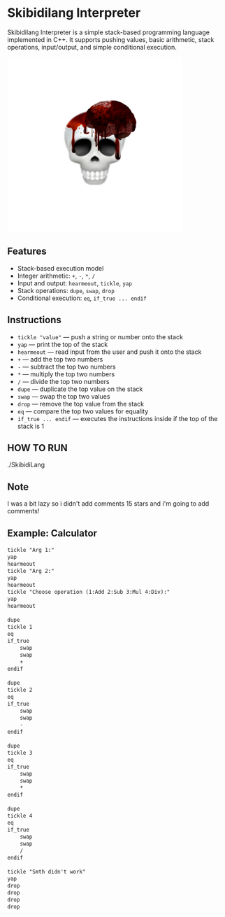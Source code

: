 # Skibidilang Interpreter

Skibidilang Interpreter is a simple stack-based programming language implemented in C++. It supports pushing values, basic arithmetic, stack operations, input/output, and simple conditional execution.

![plot](./res/skibidiicon.png)

## Features

- Stack-based execution model
- Integer arithmetic: `+`, `-`, `*`, `/`
- Input and output: `hearmeout`, `tickle`, `yap`
- Stack operations: `dupe`, `swap`, `drop`
- Conditional execution: `eq`, `if_true ... endif`

## Instructions

- `tickle "value"` — push a string or number onto the stack  
- `yap` — print the top of the stack  
- `hearmeout` — read input from the user and push it onto the stack  
- `+` — add the top two numbers  
- `-` — subtract the top two numbers  
- `*` — multiply the top two numbers  
- `/` — divide the top two numbers  
- `dupe` — duplicate the top value on the stack  
- `swap` — swap the top two values  
- `drop` — remove the top value from the stack  
- `eq` — compare the top two values for equality  
- `if_true ... endif` — executes the instructions inside if the top of the stack is 1


 ## HOW TO RUN
 ./SkibidiLang <program>

 ## Note
 I was a bit lazy so i didn't add comments 15 stars and i'm going to add comments!

## Example: Calculator

```text
tickle "Arg 1:"
yap
hearmeout
tickle "Arg 2:"
yap
hearmeout
tickle "Choose operation (1:Add 2:Sub 3:Mul 4:Div):"
yap
hearmeout

dupe
tickle 1
eq
if_true
    swap
    swap
    +
endif

dupe
tickle 2
eq
if_true
    swap
    swap
    -
endif

dupe
tickle 3
eq
if_true
    swap
    swap
    *
endif

dupe
tickle 4
eq
if_true
    swap
    swap
    /
endif

tickle "Smth didn't work"
yap
drop
drop
drop
drop
